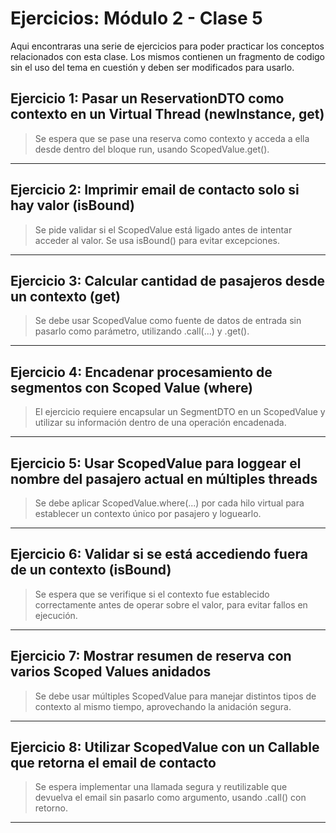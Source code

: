 # Ejercicios: Módulo 2 - Clase 5

Aqui encontraras una serie de ejercicios para poder practicar los conceptos relacionados con esta clase. Los mismos contienen un fragmento de codigo sin el uso del tema en cuestión y deben ser modificados para usarlo.


## **Ejercicio 1: Pasar un ReservationDTO como contexto en un Virtual Thread (newInstance, get)**
> Se espera que se pase una reserva como contexto y acceda a ella desde dentro del bloque run, usando ScopedValue.get().

---

## **Ejercicio 2: Imprimir email de contacto solo si hay valor (isBound)**
> Se pide validar si el ScopedValue está ligado antes de intentar acceder al valor. Se usa isBound() para evitar excepciones.

---

## **Ejercicio 3: Calcular cantidad de pasajeros desde un contexto (get)**
> Se debe usar ScopedValue como fuente de datos de entrada sin pasarlo como parámetro, utilizando .call(...) y .get().

---


## **Ejercicio 4: Encadenar procesamiento de segmentos con Scoped Value (where)**
> El ejercicio requiere encapsular un SegmentDTO en un ScopedValue y utilizar su información dentro de una operación encadenada.

---


## **Ejercicio 5: Usar ScopedValue para loggear el nombre del pasajero actual en múltiples threads**
> Se debe aplicar ScopedValue.where(...) por cada hilo virtual para establecer un contexto único por pasajero y loguearlo.

---


## **Ejercicio 6: Validar si se está accediendo fuera de un contexto (isBound)**
> Se espera que se verifique si el contexto fue establecido correctamente antes de operar sobre el valor, para evitar fallos en ejecución.

---


## **Ejercicio 7: Mostrar resumen de reserva con varios Scoped Values anidados**
> Se debe usar múltiples ScopedValue para manejar distintos tipos de contexto al mismo tiempo, aprovechando la anidación segura.

---

## **Ejercicio 8: Utilizar ScopedValue con un Callable que retorna el email de contacto**
> Se espera implementar una llamada segura y reutilizable que devuelva el email sin pasarlo como argumento, usando .call() con retorno.

---